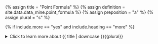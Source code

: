 <!--------------------------------------------- TITLE AND DEFINITION starts -->

{% assign title = "Point Formula" %}
{% assign definition = site.data.data_mine.point_formula %}
{% assign preposition = "a" %}
{% assign plural = "s" %}

<!--------------------------------------------- TITLE AND DEFINITION ends -->

{% if include.more == "yes" and include.heading == "more" %}
<details class="detailsCollapsible"><summary class="nobr">Click to learn more about {{ title | downcase }}{{plural}}
</summary>
{% endif %}

{% if include.heading != "" and include.heading != "more" %}
{{include.heading}} {{title}}
{% endif %}

{% if include.icon != "no" %} 

{% if include.table == "yes" and include.icon != "no" %}
<table class="definitionTable"><tr><td>
{% endif %}

<img src='images/icons/{{include.icon}}{{ title | downcase | replace: " ", "-" }}.png' />

{% if include.table == "yes" and include.icon != "no" %}
</td><td>
{% endif %}

{% endif %}

{% if include.definition == "bold" %}

<strong>{{ definition }}</strong>

{% else %}

{{ definition }}

{% endif %}

{% if include.table == "yes" and include.icon != "no" %}
</td></tr></table>
{% endif %}

{% if include.more == "yes" and include.content == "more" and include.heading != "more" %}
<details class="detailsCollapsible"><summary class="nobr">Click to learn more about {{ title | downcase }}{{plural}}
</summary>
{% endif %}

{% if include.content != "no" %}

<!--------------------------------------------- CONTENT starts -->

To represent some form of variation of the price or a price derivative over time, a typical point formula consists of the following two coordinates: ```x = datetime``` and ```y = rate```.

For example:

**Point *SMA 20 Begin***
```js
x = record.begin
y = record.previous.sma20
```

The example above shows the definition of the first of two points necessary to draw the segment of the 20-periods SMA curve for any particular period or candle. In this case, ```x = record.begin``` is the starting datetime of the period and ```y = record.previous.sma20``` is the rate of the 20-periods SMA of the previous period.

{% include note.html content="The above variables are constructed with information originating at the product definition that references the corresponding plotter module." %}

To complete the line segment corresponding to a single period, the closing datetime of the period and the closing rate for the 20-periods SMA are required:

**Point *SMA 20 End***
```js
x = record.end
y = record.sma20
```

The above system works very well for plotting all sorts of information over the candles, on the charts.

An oscillator like RSI too needs the definition of the starting and ending datetime of the period as the value for the *x-axis*. However, the value for *axis y* fits a different scale.

Anyway, the points definition is just as straight forward, for example:

**Point *RSI Begin***
```js
x = record.begin
y = record.previous.value
```

**Point *RSI End***
```js
x = record.end
y = record.value
```

Points do not necessarily need to refer to values on the dataset produced by the corresponding data product. For example, absolute values for the *y-axis* may be used to describe fixed graphical elements, for instance, a horizontal line, or a box.

**Point *Begin 20***
```js
x = record.begin
y = 20
```

**Point *End 20***
```js
x = record.end
y = 20
```

**Point *Begin 30***
```js
x = record.begin
y = 30
```

**Point *End 30***
```js
x = record.end
y = 30
```

The above four points are used to paint the background of the 20 to 30 value range of the RSI chart. The first two points are also used to draw the dotted line signaling the 20-value mark, and the last two are used for the dotted line indicating the 30-value mark.

{% include note.html content="The reason from separating the definition of points from the definition of polygons is that any point may be used by one or more polygons." %}

<!--------------------------------------------- CONTENT ends -->

{% endif %}

{% if include.more == "yes" and include.content != "more" and include.heading != "more" %}
<details class="detailsCollapsible"><summary class="nobr">Click to learn more about {{ title | downcase }}{{plural}}
</summary>
{% endif %}

{% if include.adding != "" %}

{{include.adding}} Adding {{preposition}} {{title}} Node

<!--------------------------------------------- ADDING starts -->

To add a point formula, select *Add Point Formula* on the point node menu.

<!--------------------------------------------- ADDING ends -->

{% endif %}

{% if include.configuring != "" %}

{{include.configuring}} Configuring the {{title}}

<!--------------------------------------------- CONFIGURING starts -->

XXXXXXXXXXXXXXXXXXXXXXXXXXXXXXXXXXXXXXXXXXXXXXXXXXXXXX

<!--------------------------------------------- CONFIGURING ends -->

{% endif %}

{% if include.starting != "" %}

{{include.starting}} Starting {{preposition}} {{title}}

<!--------------------------------------------- STARTING starts -->

XXXXXXXXXXXXXXXXXXXXXXXXXXXXXXXXXXXXXXXXXXXXXXXXXXXXXX

<!--------------------------------------------- STARTING ends -->

{% endif %}

{% if include.more == "yes" %}
</details>
{% endif %}